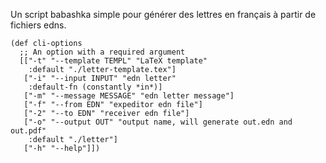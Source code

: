 Un script babashka simple pour générer des lettres en français à partir de fichiers edns.

    (def cli-options
      ;; An option with a required argument
      [["-t" "--template TEMPL" "LaTeX template"
        :default "./letter-template.tex"]
       ["-i" "--input INPUT" "edn letter"
        :default-fn (constantly *in*)]
       ["-m" "--message MESSAGE" "edn letter message"]
       ["-f" "--from EDN" "expeditor edn file"]
       ["-2" "--to EDN" "receiver edn file"]
       ["-o" "--output OUT" "output name, will generate out.edn and out.pdf"
        :default "./letter"]
       ["-h" "--help"]])
